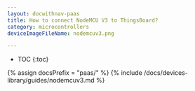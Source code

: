 ```yaml
---
layout: docwithnav-paas
title: How to connect NodeMCU V3 to ThingsBoard?
category: microcontrollers
deviceImageFileName: nodemcuv3.png

---
```


* TOC
{:toc}

{% assign docsPrefix = "paas/" %}
{% include /docs/devices-library/guides/nodemcuv3.md %}
